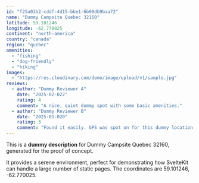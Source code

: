 ```yaml
---
id: "f25a03b2-cddf-4d15-bbe1-6b90db9baa72"
name: "Dummy Campsite Quebec 32160"
latitude: 59.101246
longitude: -62.770025
continent: "north-america"
country: "canada"
region: "quebec"
amenities:
  - "fishing"
  - "dog-friendly"
  - "hiking"
images:
  - "https://res.cloudinary.com/demo/image/upload/v1/sample.jpg"
reviews:
  - author: "Dummy Reviewer A"
    date: "2025-02-022"
    rating: 4
    comment: "A nice, quiet dummy spot with some basic amenities."
  - author: "Dummy Reviewer B"
    date: "2025-01-020"
    rating: 3
    comment: "Found it easily. GPS was spot on for this dummy location."
---
```


This is a **dummy description** for Dummy Campsite Quebec 32160, generated for the proof of concept.

It provides a serene environment, perfect for demonstrating how SvelteKit can handle a large number of static pages. The coordinates are 59.101246, -62.770025.
